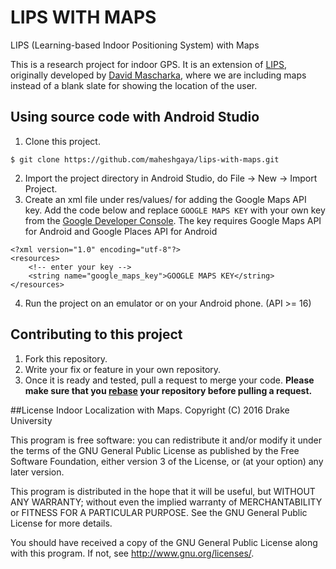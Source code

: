 # LIPS WITH MAPS
LIPS (Learning-based Indoor Positioning System) with Maps

This is a research project for indoor GPS. It is an extension of [LIPS](https://github.com/davidmascharka/LIPS), 
originally developed by [David Mascharka](https://github.com/davidmascharka), where we are including maps instead of a blank slate for showing the location of the user.

## Using source code with Android Studio
1. Clone this project.

  ```
  $ git clone https://github.com/maheshgaya/lips-with-maps.git
  ```
2. Import the project directory in Android Studio, do File -> New -> Import Project.
3. Create an xml file under res/values/ for adding the Google Maps API key. Add the code below and replace `GOOGLE MAPS KEY` with your own key from the [Google Developer Console](https://console.developers.google.com/). The key requires Google Maps API for Android and Google Places API for Android

  ```
  <?xml version="1.0" encoding="utf-8"?>
  <resources>
      <!-- enter your key -->
      <string name="google_maps_key">GOOGLE MAPS KEY</string>
  </resources>
  ```
4. Run the project on an emulator or on your Android phone. (API >= 16)


## Contributing to this project
1. Fork this repository.
2. Write your fix or feature in your own repository.
3. Once it is ready and tested, pull a request to merge your code. 
**Please make sure that you [rebase](https://github.com/edx/edx-platform/wiki/How-to-Rebase-a-Pull-Request) your repository before pulling a request.**

##License
Indoor Localization with Maps. Copyright (C) 2016 Drake University

This program is free software: you can redistribute it and/or modify it under the terms of the GNU General Public License as published by the Free Software Foundation, either version 3 of the License, or (at your option) any later version.

This program is distributed in the hope that it will be useful, but WITHOUT ANY WARRANTY; without even the implied warranty of MERCHANTABILITY or FITNESS FOR A PARTICULAR PURPOSE. See the GNU General Public License for more details.

You should have received a copy of the GNU General Public License along with this program. If not, see http://www.gnu.org/licenses/.
